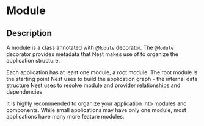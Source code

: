 # Module

## Description
 
A module is a class annotated with `@Module` decorator. The `@Module` decorator provides metadata that Nest makes use of to organize the application structure.

Each application has at least one module, a root module. The root module is the starting point Nest uses to build the application graph - the internal data structure Nest uses to resolve module and provider relationships and dependencies.

It is highly recommended to organize your application into modules and components. While small applications may have only one module, most applications have many more feature modules.